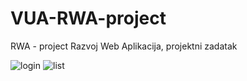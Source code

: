 # VUA-RWA-project
RWA - project
Razvoj Web Aplikacija, projektni zadatak

![login](https://user-images.githubusercontent.com/61901937/152857985-4b00a402-0cc3-4ca2-a94b-08fa4bfcef7b.JPG)
![list](https://user-images.githubusercontent.com/61901937/152858002-0bde74a5-918a-4da4-98ce-2e68570058b0.JPG)
